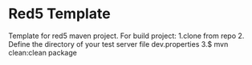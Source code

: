 Red5 Template
================
Template for red5 maven project.
For build project:
1.clone from repo
2. Define the directory of your test server file dev.properties
3.$ mvn clean:clean package


